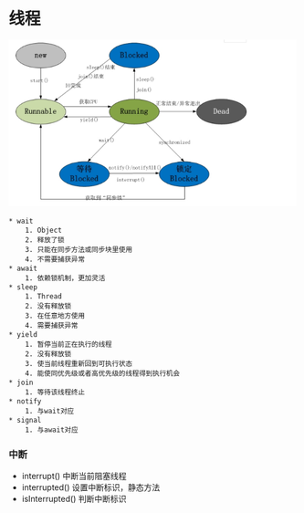 # 线程

![](thread.png)

    * wait 
        1. Object
        2. 释放了锁
        3. 只能在同步方法或同步块里使用
        4. 不需要捕获异常
    * await
        1. 依赖锁机制，更加灵活
    * sleep 
        1. Thread
        2. 没有释放锁
        3. 在任意地方使用
        4. 需要捕获异常
    * yield
        1. 暂停当前正在执行的线程
        2. 没有释放锁
        3. 使当前线程重新回到可执行状态
        4. 能使同优先级或者高优先级的线程得到执行机会
    * join
        1. 等待该线程终止
    * notify
        1. 与wait对应
    * signal
        1. 与await对应
        
### 中断
   * interrupt() 中断当前阻塞线程
   * interrupted() 设置中断标识，静态方法
   * isInterrupted() 判断中断标识